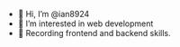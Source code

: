 - 👋 Hi, I’m @ian8924
- 👀 I’m interested in web development
- 🌱 Recording frontend and backend skills.

